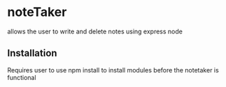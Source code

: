# noteTaker
allows the user to write and delete notes using express node

## Installation 
Requires user to use npm install to install modules before the notetaker is functional 
